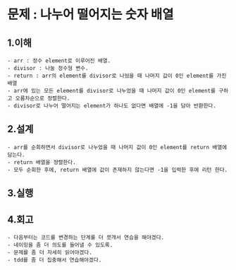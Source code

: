 # 문제 : 나누어 떨어지는 숫자 배열

## 1.이해
    - arr : 정수 element로 이루어진 배열. 
    - divisor : 나눌 정수형 변수.
    - return : arr의 element를 divisor로 나눴을 때 나머지 값이 0인 element를 가진 배열
    - arr에 있는 모든 element를 divisor로 나누었을 때 나머지 값이 0인 element를 구하고 오름차순으로 정렬한다.
    - divisor로 나누어 떨어지는 element가 하나도 없다면 배열에 -1을 담아 반환한다.
## 2.설계
    - arr를 순회하면서 divisor로 나누었을 때 나머지 값이 0인 element를 return 배열에 담는다.
    - return 배열을 정렬한다.
    - 모두 순회한 후에, return 배열에 값이 존재하지 않는다면 -1을 입력한 후에 리턴 한다.
## 3.실행
## 4.회고
    - 다음부터는 코드를 변경하는 단계를 더 쪼개서 연습을 해야겠다.
    - 네이밍을 좀 더 의도를 들어낼 수 있도록.
    - 문제를 좀 더 자세히 읽어야겠다.
    - tdd를 좀 더 집중해서 연습해야겠다.

